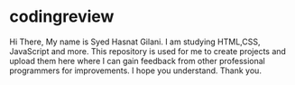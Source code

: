 # codingreview
Hi There,
My name is Syed Hasnat Gilani. I am studying HTML,CSS, JavaScript and more. This repository is used for me to create projects and upload them here where I can gain feedback from other professional programmers for improvements.
I hope you understand. Thank you.
